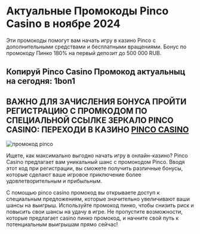 # Актуальные Промокоды Pinco Casino в ноябре 2024
Эти промокоды помогут вам начать игру в казино Pinco с дополнительными средствами и бесплатными вращениями. Бонус по промокоду Пинко 180% на первый депозит до 500 000 RUB.
## Копируй Pinco Casino Промокод актуальныц на сегодня: 1bon1
## ВАЖНО ДЛЯ ЗАЧИСЛЕНИЯ БОНУСА ПРОЙТИ РЕГИСТРАЦИЮ С ПРОМКОДОМ ПО СПЕЦИАЛЬНОЙ ССЫЛКЕ ЗЕРКАЛО PINCO CASINO: ПЕРЕХОДИ В КАЗИНО [PINCO CASINO](https://linkcasino.ru/pinco)

![промокод pinco](https://github.com/user-attachments/assets/0fccef2a-e002-4939-b414-5526f466d7c7)

Ищете, как максимально выгодно начать игру в онлайн-казино? Pinco Casino предлагает вам уникальный шанс с промокодом Pinco. Вводя этот код при регистрации, вы сможете получить различные бонусы, которые сделают ваше игровое приключение более удовлетворительным и прибыльным. 

С помощью pinco casino промокод вы открываете доступ к специальным предложениям, которые значительно увеличивают ваши шансы на выигрыш. Используйте промокод пинко, чтобы снизить риск и повысить свои шансы на удачу в игре. Не пропустите возможности, которые предлагает casino пинко промокод, и начните свой путь к потенциальным выигрышам прямо сейчас!
